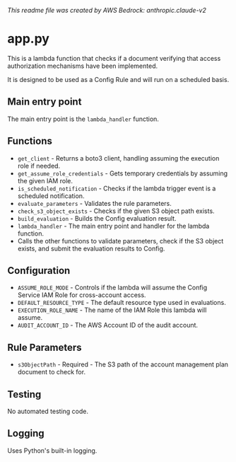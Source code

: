 _This readme file was created by AWS Bedrock: anthropic.claude-v2_

# app.py

This is a lambda function that checks if a document verifying that access authorization mechanisms have been implemented.

It is designed to be used as a Config Rule and will run on a scheduled basis.

## Main entry point

The main entry point is the `lambda_handler` function.

## Functions

- `get_client` - Returns a boto3 client, handling assuming the execution role if needed.
- `get_assume_role_credentials` - Gets temporary credentials by assuming the given IAM role.
- `is_scheduled_notification` - Checks if the lambda trigger event is a scheduled notification.
- `evaluate_parameters` - Validates the rule parameters.
- `check_s3_object_exists` - Checks if the given S3 object path exists.
- `build_evaluation` - Builds the Config evaluation result.
- `lambda_handler` - The main entry point and handler for the lambda function.
- Calls the other functions to validate parameters, check if the S3 object exists, and submit the evaluation results to Config.

## Configuration

- `ASSUME_ROLE_MODE` - Controls if the lambda will assume the Config Service IAM Role for cross-account access.
- `DEFAULT_RESOURCE_TYPE` - The default resource type used in evaluations.
- `EXECUTION_ROLE_NAME` - The name of the IAM Role this lambda will assume.
- `AUDIT_ACCOUNT_ID` - The AWS Account ID of the audit account.

## Rule Parameters

- `s3ObjectPath` - Required - The S3 path of the account management plan document to check for.

## Testing

No automated testing code.

## Logging

Uses Python's built-in logging.
